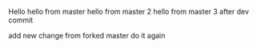 Hello
hello from master
hello from master 2
hello from master 3 after dev commit


add new change from forked master
do it again
